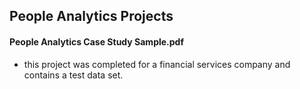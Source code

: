 ## People Analytics Projects

#### People Analytics Case Study Sample.pdf
- this project was completed for a financial services company and contains a test data set.
